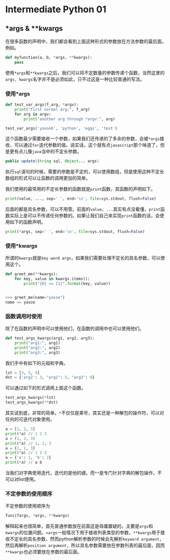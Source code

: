 # Intermediate Python 01

## \*args & \*\*kwargs

在很多函数的声明中，我们都会看到上面这种形式的参数放在方法参数的最后面。例如。

```python
def myfunction(a, b, *args, **kwargs):
    pass
```

使用`*args`和`**kwargs`之后，我们可以将不定数量的参数传递个函数，当然这里的`args, kwargs`名字并不是必须如此，只不过这是一种比较普通的写法。

### 使用\*args

```python
def test_var_args(f_arg, *argv):
    print("first normal arg:", f_arg)
    for arg in argv:
        print("another arg through *argv:", arg)

test_var_args('yasoob', 'python', 'eggs', 'test')
```

这个函数最少需要接收一个参数，如果我们还传递的了多余的参数，会被`*args`接收，可以通过`for`迭代参数的值。说实话，这个就有点`javascript`那个味道了，但是更有点儿像`java`当中的不定长参数。

```java
public update(String sql, Object... args)
```

执行`sql`语句的时候，需要的参数是不定的，可以使用数组，但是使用这种不定长数组的形式可以让函数的调用更加的简单。

我们使用的最常用的不定长参数的函数就是`print`函数，其函数的声明如下。

```python
print(value, ..., sep=' ', end='\n', file=sys.stdout, flush=False)
```

后面的都是具名参数，可以不用管。前面的`value, ...`其实有点没看懂，`print`函数实际上是可以不传递任何参数的。如果让我们自己来实现`print`函数的话，会使用如下的函数声明。

```python
print(*args, sep=' ', end='\n', file=sys.stdout, flush=False)
```

### 使用\*kwargs

所谓的`kwargs`就是`key word args`，如果我们需要处理不定长的具名参数，可以使用这个。

```python
def greet_me(**kwargs):
    for key, value in kwargs.items():
        print("{0} == {1}".format(key, value))


>>> greet_me(name="yasoo")
name == yasoo
```

### 函数调用时使用

除了在函数的声明中可以使用他们，在函数的调用中也可以使用他们。

```python
def test_args_kwargs(arg1, arg2, arg3):
    print("arg1:", arg1)
    print("arg2:", arg2)
    print("arg3:", arg3)
```

我们手中有如下的元祖和字典。

```python
lst = [3, 5, 9]
dst = {'arg2': 3, "arg1": 5, "arg3": 9}
```

可以通过如下的形式调用上面这个函数。

```python
test_args_kwargs(*lst)
test_args_kwargs(**dst)
```

其实说到底，非常的简单。`*`不仅仅是乘号，其实还是一种解包的操作符，可以对任何的可迭代对象使用。

```python
a = [1, 2, 3]
print(*a) // 1 2 3
a = (1, 2, 3)
print(*a) // 1, 2, 3
a = {1, 2, 3}
print(*a) // 1 2 3
a = {'a': 1, 'b': 2}
print(*a) // a b
```

当我们对字典使用迭代，迭代的是他的键。而`**`是专门针对字典的解包操作，不可以对list使用。

### 不定参数的使用顺序

不定参数的使用顺序为

```python
func(fargs, *args, **kwargs)
```

解释起来也很简单，首先普通参数放在前面这是毋庸置疑的，主要是`args`和`kwargs`的位置问题。`×args`一般情况下用于接收列表类型的参数，`**kwargs`用于接收不定长的具名参数，然而python解析参数的时候会先解析`keyword argument`，然后再解析`position argument`，所以具名参数需要放在参数列表的最后面，因而`**kwargs`也必须要放在参数的最后面。


